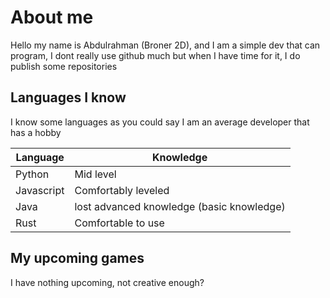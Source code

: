 # About me
Hello my name is Abdulrahman (Broner  2D), and I am a simple dev that can program, I dont really use github much but when I have time for it, I do publish some repositories


## Languages I know
I know some languages as you could say I am an average developer that has a hobby


| Language | Knowledge |
| ----------- | ----------- |
| Python | Mid level |
| Javascript | Comfortably leveled | 
| Java | lost advanced knowledge (basic knowledge) |
| Rust | Comfortable to use |

## My upcoming games
I have nothing upcoming, not creative enough?
